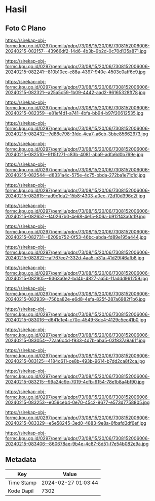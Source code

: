 # Hasil

## Foto C Plano

https://sirekap-obj-formc.kpu.go.id/0297/pemilu/pdpr/73/08/15/20/06/7308152006006-20240215-082157--43966df2-14d6-4b3b-9b2d-0c70d135a871.jpg

https://sirekap-obj-formc.kpu.go.id/0297/pemilu/pdpr/73/08/15/20/06/7308152006006-20240215-082241--810b10ec-c88a-4397-940e-4503c0aff6c9.jpg

https://sirekap-obj-formc.kpu.go.id/0297/pemilu/pdpr/73/08/15/20/06/7308152006006-20240215-082321--a25a5c59-1b09-4442-aad2-96165328ff78.jpg

https://sirekap-obj-formc.kpu.go.id/0297/pemilu/pdpr/73/08/15/20/06/7308152006006-20240215-082359--e81ef4d1-a741-4bfa-bb94-b97f20612535.jpg

https://sirekap-obj-formc.kpu.go.id/0297/pemilu/pdpr/73/08/15/20/06/7308152006006-20240215-082432--7d86c798-3fdc-4ea7-a6cb-3bbe85662973.jpg

https://sirekap-obj-formc.kpu.go.id/0297/pemilu/pdpr/73/08/15/20/06/7308152006006-20240215-082510--9f15f271-c83b-4081-aba9-adfa6d0b769e.jpg

https://sirekap-obj-formc.kpu.go.id/0297/pemilu/pdpr/73/08/15/20/06/7308152006006-20240215-082544--d8331a4c-575e-4c75-bbda-272ba1e71c1d.jpg

https://sirekap-obj-formc.kpu.go.id/0297/pemilu/pdpr/73/08/15/20/06/7308152006006-20240215-082615--ad9c1da2-15b8-4303-a0ec-72d10d396c2f.jpg

https://sirekap-obj-formc.kpu.go.id/0297/pemilu/pdpr/73/08/15/20/06/7308152006006-20240215-082652--f40267b0-4e68-4e15-806a-b912f43a0c19.jpg

https://sirekap-obj-formc.kpu.go.id/0297/pemilu/pdpr/73/08/15/20/06/7308152006006-20240215-082731--6209b752-0f53-46bc-abda-fd89e195a444.jpg

https://sirekap-obj-formc.kpu.go.id/0297/pemilu/pdpr/73/08/15/20/06/7308152006006-20240215-082822--af767ee7-332d-4aa5-b31a-41d29f46afb8.jpg

https://sirekap-obj-formc.kpu.go.id/0297/pemilu/pdpr/73/08/15/20/06/7308152006006-20240215-082905--9363a0e2-bd4b-4827-aa5b-11addd961259.jpg

https://sirekap-obj-formc.kpu.go.id/0297/pemilu/pdpr/73/08/15/20/06/7308152006006-20240215-082939--756ba82e-e6d8-4efa-825f-287a6982f1b6.jpg

https://sirekap-obj-formc.kpu.go.id/0297/pemilu/pdpr/73/08/15/20/06/7308152006006-20240215-083016--d641c1e4-c70c-4549-8dc4-4129c5ec41b0.jpg

https://sirekap-obj-formc.kpu.go.id/0297/pemilu/pdpr/73/08/15/20/06/7308152006006-20240215-083054--72aa6c4d-f933-4d7b-aba5-03f837a9a61f.jpg

https://sirekap-obj-formc.kpu.go.id/0297/pemilu/pdpr/73/08/15/20/06/7308152006006-20240215-083125--4184c611-ce8b-493b-9614-b7dd2ca8f2ca.jpg

https://sirekap-obj-formc.kpu.go.id/0297/pemilu/pdpr/73/08/15/20/06/7308152006006-20240215-083215--99a24c9e-7019-4cfb-9154-78e1b8a4bf90.jpg

https://sirekap-obj-formc.kpu.go.id/0297/pemilu/pdpr/73/08/15/20/06/7308152006006-20240215-083253--e059ceb4-0e70-45c2-9677-e573d7758805.jpg

https://sirekap-obj-formc.kpu.go.id/0297/pemilu/pdpr/73/08/15/20/06/7308152006006-20240215-083329--e5e58245-3ed0-4883-9e8a-6fbafd3df6ef.jpg

https://sirekap-obj-formc.kpu.go.id/0297/pemilu/pdpr/73/08/15/20/06/7308152006006-20240215-083406--860678ae-9b4e-4c87-8d51-f7e54b082e9a.jpg


## Metadata

| Key        | Value               |
| ---------- | ------------------- |
| Time Stamp | 2024-02-27 01:03:44 |
| Kode Dapil | 7302                |



